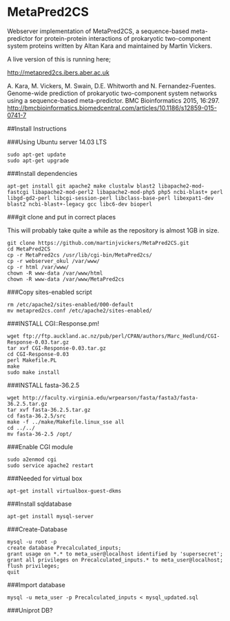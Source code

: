 # MetaPred2CS

Webserver implementation of MetaPred2CS, a sequence-based meta-predictor for protein-protein interactions of prokaryotic two-component system proteins written by Altan Kara and maintained by Martin Vickers. 

A live version of this is running here;

http://metapred2cs.ibers.aber.ac.uk

A. Kara, M. Vickers, M. Swain, D.E. Whitworth and N. Fernandez-Fuentes. Genome-wide prediction of prokaryotic two-component system networks using a sequence-based meta-predictor. BMC Bioinformatics 2015, 16:297. http://bmcbioinformatics.biomedcentral.com/articles/10.1186/s12859-015-0741-7

##Install Instructions

###Using Ubuntu server 14.03 LTS
  ```
  sudo apt-get update
  sudo apt-get upgrade
  ```

###Install dependencies

  ```
  apt-get install git apache2 make clustalw blast2 libapache2-mod-fastcgi libapache2-mod-perl2 libapache2-mod-php5 php5 ncbi-blast+ perl libgd-gd2-perl libcgi-session-perl libclass-base-perl libexpat1-dev blast2 ncbi-blast+-legacy gcc libc6-dev bioperl
  ```
###git clone and put in correct places

  This will probably take quite a while as the repository is almost 1GB in size.

  ```
  git clone https://github.com/martinjvickers/MetaPred2CS.git
  cd MetaPred2CS
  cp -r MetaPred2cs /usr/lib/cgi-bin/MetaPred2cs/
  cp -r webserver_okul /var/www/
  cp -r html /var/www/
  chown -R www-data /var/www/html
  chown -R www-data /var/www/MetaPred2cs
  ```

###Copy sites-enabled script

   ```
   rm /etc/apache2/sites-enabled/000-default
   mv metapred2cs.conf /etc/apache2/sites-enabled/
   ```

###INSTALL CGI::Response.pm!

  ```
  wget ftp://ftp.auckland.ac.nz/pub/perl/CPAN/authors/Marc_Hedlund/CGI-Response-0.03.tar.gz
  tar xvf CGI-Response-0.03.tar.gz
  cd CGI-Response-0.03
  perl Makefile.PL
  make
  sudo make install
  ```

###INSTALL fasta-36.2.5

  ```
  wget http://faculty.virginia.edu/wrpearson/fasta/fasta3/fasta-36.2.5.tar.gz
  tar xvf fasta-36.2.5.tar.gz
  cd fasta-36.2.5/src
  make -f ../make/Makefile.linux_sse all
  cd ../../
  mv fasta-36-2.5 /opt/
  ```

###Enable CGI module

  ```
  sudo a2enmod cgi
  sudo service apache2 restart
  ```

###Needed for virtual box

  `apt-get install virtualbox-guest-dkms`

###Install sqldatabase

  `apt-get install mysql-server`

###Create-Database

  ```
  mysql -u root -p
  create database Precalculated_inputs;
  grant usage on *.* to meta_user@localhost identified by 'supersecret';
  grant all privileges on Precalculated_inputs.* to meta_user@localhost;
  flush privileges;
  quit
  ```

###Import database

  `mysql -u meta_user -p Precalculated_inputs < mysql_updated.sql`

###Uniprot DB?
